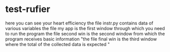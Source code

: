 # test-rufier
here you can see your heart efficiency
the file  instr.py contains data of various variables
the file  my app  is the first window through which you need to run the program 
the file second  win  is the second window  from which the program receives basic information 
"the file  final win  is the third  window where the total of the collected data is expected "<br>
